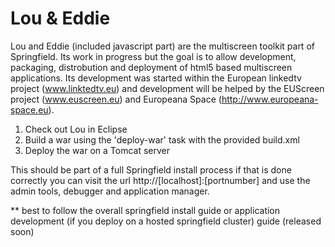 Lou & Eddie
===========

Lou and Eddie (included javascript part) are the multiscreen toolkit part of Springfield. Its work in progress but the goal is
to allow development, packaging, distrobution and deployment of html5 based multiscreen applications. Its development was started
within the European linkedtv project (www.linktedtv.eu) and development will be helped by the EUScreen project (www.euscreen.eu) and
Europeana Space (http://www.europeana-space.eu).

1) Check out Lou in Eclipse
2) Build a war using the 'deploy-war' task with the provided build.xml
3) Deploy the war on a Tomcat server

This should be part of a full Springfield install process if that is done correctly you can
visit the url http://[localhost]:[portnumber] and use the admin tools, debugger and application manager.

** best to follow the overall springfield install guide or application development (if you deploy on a hosted springfield cluster) guide (released soon)
